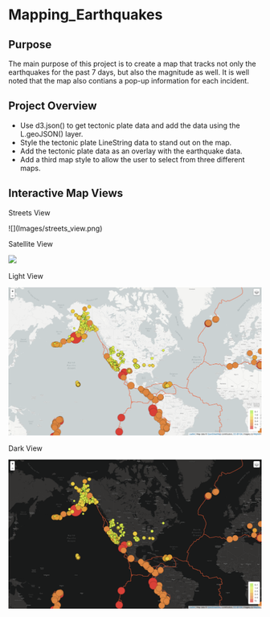 # Mapping_Earthquakes

## Purpose

The main purpose of this project is to create a map that tracks not only the earthquakes for the past 7 days, but also the magnitude as well. It is well noted that the map also contians a pop-up information for each incident.

## Project Overview
- Use d3.json() to get tectonic plate data and add the data using the L.geoJSON() layer.
- Style the tectonic plate LineString data to stand out on the map.
- Add the tectonic plate data as an overlay with the earthquake data.
- Add a third map style to allow the user to select from three different maps.

## Interactive Map Views
<p align="center">

Streets View
</p>
![](Images/streets_view.png)

Satellite View

![](Images/satellite_view.png)

Light View

![](Images/light_view.png)

Dark View

![](Images/dark_view.png)

